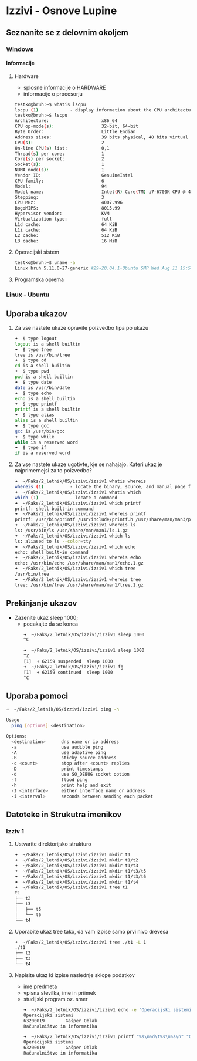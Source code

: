 # Izzivi - Osnove Lupine

## Seznanite se z delovnim okoljem

### Windows

#### Informacije 
1. Hardware
    - splosne informacije o HARDWARE
    - informacije o procesorju
    ```bash
    testko@bruh:~$ whatis lscpu
    lscpu (1)            - display information about the CPU architecture
    testko@bruh:~$ lscpu
    Architecture:                    x86_64
    CPU op-mode(s):                  32-bit, 64-bit
    Byte Order:                      Little Endian
    Address sizes:                   39 bits physical, 48 bits virtual
    CPU(s):                          2
    On-line CPU(s) list:             0,1
    Thread(s) per core:              1
    Core(s) per socket:              2
    Socket(s):                       1
    NUMA node(s):                    1
    Vendor ID:                       GenuineIntel
    CPU family:                      6
    Model:                           94
    Model name:                      Intel(R) Core(TM) i7-6700K CPU @ 4.00GHz
    Stepping:                        3
    CPU MHz:                         4007.996
    BogoMIPS:                        8015.99
    Hypervisor vendor:               KVM
    Virtualization type:             full
    L1d cache:                       64 KiB
    L1i cache:                       64 KiB
    L2 cache:                        512 KiB
    L3 cache:                        16 MiB
    ```

1. Operacijski sistem
    ```bash
    testko@bruh:~$ uname -a
    Linux bruh 5.11.0-27-generic #29~20.04.1-Ubuntu SMP Wed Aug 11 15:58:17 UTC 2021 x86_64 x86_64 x86_64 GNU/Linux
    ```

1. Programska oprema
    


### Linux - Ubuntu

## Uporaba ukazov
1. Za vse nastete ukaze opravite poizvedbo tipa po ukazu
    ```bash
    ➜  $ type logout
    logout is a shell builtin
    ➜  $ type tree
    tree is /usr/bin/tree
    ➜  $ type cd
    cd is a shell builtin
    ➜  $ type pwd
    pwd is a shell builtin
    ➜  $ type date
    date is /usr/bin/date
    ➜  $ type echo
    echo is a shell builtin
    ➜  $ type printf
    printf is a shell builtin
    ➜  $ type alias
    alias is a shell builtin
    ➜  $ type gcc
    gcc is /usr/bin/gcc
    ➜  $ type while
    while is a reserved word
    ➜  $ type if
    if is a reserved word
    ```

1. Za vse nastete ukaze ugotivte, kje se nahajajo. Kateri ukaz je najprimernejsi za to poizvedbo?
    ```bash
    ➜  ~/Faks/2_letnik/OS/izzivi/izziv1 whatis whereis
    whereis (1)          - locate the binary, source, and manual page files for a command
    ➜  ~/Faks/2_letnik/OS/izzivi/izziv1 whatis which
    which (1)            - locate a command
    ➜  ~/Faks/2_letnik/OS/izzivi/izziv1 which printf
    printf: shell built-in command
    ➜  ~/Faks/2_letnik/OS/izzivi/izziv1 whereis printf
    printf: /usr/bin/printf /usr/include/printf.h /usr/share/man/man3/printf.3.gz /usr/share/man/man1/printf.1.gz
    ➜  ~/Faks/2_letnik/OS/izzivi/izziv1 whereis ls
    ls: /usr/bin/ls /usr/share/man/man1/ls.1.gz
    ➜  ~/Faks/2_letnik/OS/izzivi/izziv1 which ls
    ls: aliased to ls --color=tty
    ➜  ~/Faks/2_letnik/OS/izzivi/izziv1 which echo
    echo: shell built-in command
    ➜  ~/Faks/2_letnik/OS/izzivi/izziv1 whereis echo
    echo: /usr/bin/echo /usr/share/man/man1/echo.1.gz
    ➜  ~/Faks/2_letnik/OS/izzivi/izziv1 which tree
    /usr/bin/tree
    ➜  ~/Faks/2_letnik/OS/izzivi/izziv1 whereis tree
    tree: /usr/bin/tree /usr/share/man/man1/tree.1.gz
    ```

## Prekinjanje ukazov
- Zazenite ukaz sleep 1000;
    - pocakajte da se konca
        ```bash
        ➜  ~/Faks/2_letnik/OS/izzivi/izziv1 sleep 1000
        ^C
        ```
        ```bash
        ➜  ~/Faks/2_letnik/OS/izzivi/izziv1 sleep 1000
        ^Z
        [1]  + 62159 suspended  sleep 1000
        ➜  ~/Faks/2_letnik/OS/izzivi/izziv1 fg
        [1]  + 62159 continued  sleep 1000
        ^C
        ```

## Uporaba pomoci
```bash
➜  ~/Faks/2_letnik/OS/izzivi/izziv1 ping -h

Usage
  ping [options] <destination>

Options:
  <destination>      dns name or ip address
  -a                 use audible ping
  -A                 use adaptive ping
  -B                 sticky source address
  -c <count>         stop after <count> replies
  -D                 print timestamps
  -d                 use SO_DEBUG socket option
  -f                 flood ping
  -h                 print help and exit
  -I <interface>     either interface name or address
  -i <interval>      seconds between sending each packet
```


## Datoteke in Strukutra imenikov

### Izziv 1
1. Ustvarite direktorijsko strukturo
    ```bash
    ➜  ~/Faks/2_letnik/OS/izzivi/izziv1 mkdir t1
    ➜  ~/Faks/2_letnik/OS/izzivi/izziv1 mkdir t1/t2
    ➜  ~/Faks/2_letnik/OS/izzivi/izziv1 mkdir t1/t3
    ➜  ~/Faks/2_letnik/OS/izzivi/izziv1 mkdir t1/t3/t5
    ➜  ~/Faks/2_letnik/OS/izzivi/izziv1 mkdir t1/t3/t6
    ➜  ~/Faks/2_letnik/OS/izzivi/izziv1 mkdir t1/t4
    ➜  ~/Faks/2_letnik/OS/izzivi/izziv1 tree t1
    t1
    ├── t2
    ├── t3
    │   ├── t5
    │   └── t6
    └── t4
    ```
1. Uporabite ukaz tree tako, da vam izpise samo prvi nivo drevesa
    ```bash
    ➜  ~/Faks/2_letnik/OS/izzivi/izziv1 tree ./t1 -L 1
    ./t1
    ├── t2
    ├── t3
    └── t4
    ```

1. Napisite ukaz ki izpise naslednje sklope podatkov
    - ime predmeta
    - vpisna stevilka, ime in priimek
    - studijski program oz. smer
        ```bash
        ➜  ~/Faks/2_letnik/OS/izzivi/izziv1 echo -e "Operacijski sistemi\n63200019\tGašper Oblak\nRačunalništvo in informatika"
        Operacijski sistemi
        63200019        Gašper Oblak
        Računalništvo in informatika
        ```
        ```bash
        ➜  ~/Faks/2_letnik/OS/izzivi/izziv1 printf "%s\n%d\t%s\n%s\n" "Operacijski sistemi" 63200019 "Gašper Oblak" "Računalništvo in informatika"
        Operacijski sistemi
        63200019        Gašper Oblak
        Računalništvo in informatika
        ```
